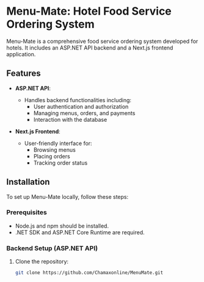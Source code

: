 # Menu-Mate: Hotel Food Service Ordering System

Menu-Mate is a comprehensive food service ordering system developed for hotels. It includes an ASP.NET API backend and a Next.js frontend application.

## Features

- **ASP.NET API**:
  - Handles backend functionalities including:
    - User authentication and authorization
    - Managing menus, orders, and payments
    - Interaction with the database

- **Next.js Frontend**:
  - User-friendly interface for:
    - Browsing menus
    - Placing orders
    - Tracking order status

## Installation

To set up Menu-Mate locally, follow these steps:

### Prerequisites

- Node.js and npm should be installed.
- .NET SDK and ASP.NET Core Runtime are required.

### Backend Setup (ASP.NET API)

1. Clone the repository:

   ```bash
   git clone https://github.com/Chamaxonline/MenuMate.git
